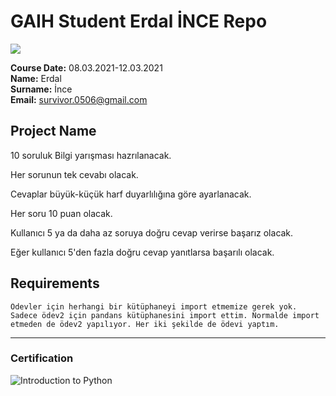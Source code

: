 # GAIH Student Erdal İNCE Repo
![](img/newlogo.png)

**Course Date:** 08.03.2021-12.03.2021  
**Name:** Erdal  
**Surname:** İnce  
**Email:** survivor.0506@gmail.com  


  

## Project Name
10 soruluk Bilgi yarışması hazrılanacak.

Her sorunun tek cevabı olacak.

Cevaplar büyük-küçük harf duyarlılığına göre ayarlanacak.

Her soru 10 puan olacak.

Kullanıcı 5 ya da daha az soruya doğru cevap verirse başarız olacak.

Eğer kullanıcı 5'den fazla doğru cevap yanıtlarsa başarılı olacak.


## Requirements
```
Ödevler için herhangi bir kütüphaneyi import etmemize gerek yok. 
Sadece ödev2 için pandans kütüphanesini import ettim. Normalde import etmeden de ödev2 yapılıyor. Her iki şekilde de ödevi yaptım.

```
---

### Certification
![Introduction to Python](https://user-images.githubusercontent.com/79761692/111207400-a1de5780-85da-11eb-9544-420a1b5954d8.png)


